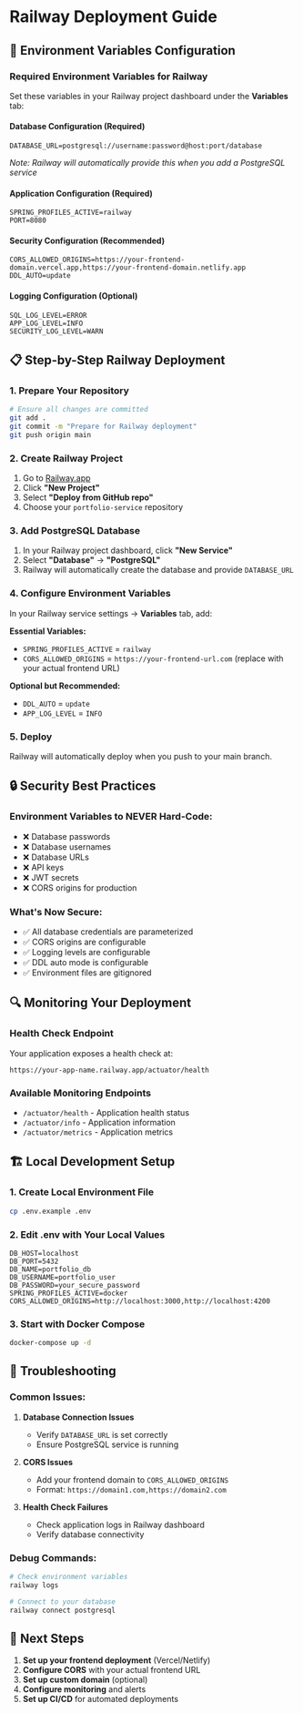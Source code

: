 # Railway Deployment Guide

## 🚀 Environment Variables Configuration

### Required Environment Variables for Railway

Set these variables in your Railway project dashboard under the **Variables** tab:

#### **Database Configuration (Required)**
```
DATABASE_URL=postgresql://username:password@host:port/database
```
*Note: Railway will automatically provide this when you add a PostgreSQL service*

#### **Application Configuration (Required)**
```
SPRING_PROFILES_ACTIVE=railway
PORT=8080
```

#### **Security Configuration (Recommended)**
```
CORS_ALLOWED_ORIGINS=https://your-frontend-domain.vercel.app,https://your-frontend-domain.netlify.app
DDL_AUTO=update
```

#### **Logging Configuration (Optional)**
```
SQL_LOG_LEVEL=ERROR
APP_LOG_LEVEL=INFO
SECURITY_LOG_LEVEL=WARN
```

## 📋 Step-by-Step Railway Deployment

### 1. Prepare Your Repository
```bash
# Ensure all changes are committed
git add .
git commit -m "Prepare for Railway deployment"
git push origin main
```

### 2. Create Railway Project
1. Go to [Railway.app](https://railway.app)
2. Click **"New Project"**
3. Select **"Deploy from GitHub repo"**
4. Choose your `portfolio-service` repository

### 3. Add PostgreSQL Database
1. In your Railway project dashboard, click **"New Service"**
2. Select **"Database"** → **"PostgreSQL"**
3. Railway will automatically create the database and provide `DATABASE_URL`

### 4. Configure Environment Variables
In your Railway service settings → **Variables** tab, add:

**Essential Variables:**
- `SPRING_PROFILES_ACTIVE` = `railway`
- `CORS_ALLOWED_ORIGINS` = `https://your-frontend-url.com` (replace with your actual frontend URL)

**Optional but Recommended:**
- `DDL_AUTO` = `update`
- `APP_LOG_LEVEL` = `INFO`

### 5. Deploy
Railway will automatically deploy when you push to your main branch.

## 🔒 Security Best Practices

### Environment Variables to NEVER Hard-Code:
- ❌ Database passwords
- ❌ Database usernames
- ❌ Database URLs
- ❌ API keys
- ❌ JWT secrets
- ❌ CORS origins for production

### What's Now Secure:
- ✅ All database credentials are parameterized
- ✅ CORS origins are configurable
- ✅ Logging levels are configurable
- ✅ DDL auto mode is configurable
- ✅ Environment files are gitignored

## 🔍 Monitoring Your Deployment

### Health Check Endpoint
Your application exposes a health check at:
```
https://your-app-name.railway.app/actuator/health
```

### Available Monitoring Endpoints
- `/actuator/health` - Application health status
- `/actuator/info` - Application information
- `/actuator/metrics` - Application metrics

## 🏗️ Local Development Setup

### 1. Create Local Environment File
```bash
cp .env.example .env
```

### 2. Edit .env with Your Local Values
```env
DB_HOST=localhost
DB_PORT=5432
DB_NAME=portfolio_db
DB_USERNAME=portfolio_user
DB_PASSWORD=your_secure_password
SPRING_PROFILES_ACTIVE=docker
CORS_ALLOWED_ORIGINS=http://localhost:3000,http://localhost:4200
```

### 3. Start with Docker Compose
```bash
docker-compose up -d
```

## 🚨 Troubleshooting

### Common Issues:

1. **Database Connection Issues**
   - Verify `DATABASE_URL` is set correctly
   - Ensure PostgreSQL service is running

2. **CORS Issues**
   - Add your frontend domain to `CORS_ALLOWED_ORIGINS`
   - Format: `https://domain1.com,https://domain2.com`

3. **Health Check Failures**
   - Check application logs in Railway dashboard
   - Verify database connectivity

### Debug Commands:
```bash
# Check environment variables
railway logs

# Connect to your database
railway connect postgresql
```

## 📝 Next Steps

1. **Set up your frontend deployment** (Vercel/Netlify)
2. **Configure CORS** with your actual frontend URL
3. **Set up custom domain** (optional)
4. **Configure monitoring** and alerts
5. **Set up CI/CD** for automated deployments
